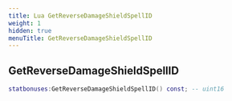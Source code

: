 ```yaml
---
title: Lua GetReverseDamageShieldSpellID
weight: 1
hidden: true
menuTitle: GetReverseDamageShieldSpellID
---
```

## GetReverseDamageShieldSpellID
```lua
statbonuses:GetReverseDamageShieldSpellID() const; -- uint16
```